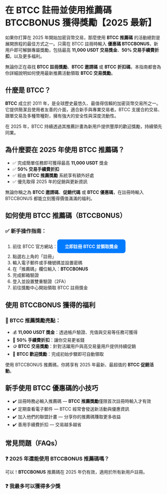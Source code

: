 <h1>在 BTCC 註冊並使用推薦碼 <span class="highlight">BTCCBONUS</span> 獲得獎勵【2025 最新】</h1>

<p>如果你打算在 2025 年開始加密貨幣交易，那麼使用 <strong>BTCC 推薦碼</strong> 的活動絕對是展開旅程的最佳方式之一。只需在 BTCC 註冊時輸入 <strong>優惠碼 BTCCBONUS</strong>，新用戶即可解鎖專屬獎勵，包括最高 <strong>11,000 USDT 交易獎金</strong>、<strong>50% 交易手續費折扣</strong>，以及更多福利。</p>

<p>無論你正在尋找 <strong>BTCC 註冊獎勵</strong>、<strong>BTCC 邀請碼</strong> 或 <strong>BTCC 折扣碼</strong>，本指南都會為你詳細說明如何使用最新推薦活動領取 <strong>BTCC 交易獎勵</strong>。</p>

<h2>什麼是 BTCC？</h2>
<p><strong>BTCC</strong> 成立於 2011 年，是全球歷史最悠久、最值得信賴的加密貨幣交易所之一。它提供簡潔且使用者友善的介面，適合新手與專業交易者。BTCC 支援合約交易、跟單交易及多種幣種對，擁有強大的安全性與深度流動性。</p>

<p>在 2025 年，BTCC 持續透過其推薦計畫為新用戶提供豐厚的歡迎獎勵，持續領先同業。</p>

<h2>為什麼要在 2025 年使用 BTCC 推薦碼？</h2>
<ul>
  <li>✅ 完成簡單任務即可獲得最高 <strong>11,000 USDT</strong> 獎金</li>
  <li>✅ <strong>50% 交易手續費折扣</strong></li>
  <li>✅ 經由 <strong>BTCC 推薦獎勵</strong> 系統享有額外好處</li>
  <li>✅ 優先取得 2025 年的促銷與更新資訊</li>
</ul>

<p>無論你稱之為 <strong>BTCC 邀請碼</strong>、<strong>促銷代碼</strong> 或 <strong>BTCC 優惠碼</strong>，在註冊時輸入 <span class="highlight">BTCCBONUS</span> 都能立刻獲得價值滿滿的福利。</p>

<h2>如何使用 BTCC 推薦碼（<span class="highlight">BTCCBONUS</span>）</h2>

<h3>✅ 新手操作指南：</h3>
<ol>
  <li>前往 BTCC 官方網站：<a href="https://partner.btcc.com/us/c/BTCCBONUS/9303" target="_blank" style="display:inline-block;background-color:#007bff;color:#fff;padding:12px 24px;text-decoration:none;border-radius:8px;font-weight:bold;">立即註冊 BTCC 並領取獎金</a></li>
  <li>點選右上角的「註冊」</li>
  <li>輸入電子郵件或手機號碼並設置密碼</li>
  <li>在「推薦碼」欄位輸入：<strong>BTCCBONUS</strong></li>
  <li>完成郵箱驗證</li>
  <li>登入並設置雙重驗證（2FA）</li>
  <li>前往獎勵中心開始領取 BTCC 註冊獎金</li>
</ol>

<h2>使用 <span class="highlight">BTCCBONUS</span> 獲得的福利</h2>

<h3>🎁 BTCC 推薦獎勵亮點：</h3>
<ul>
  <li>💰 <strong>11,000 USDT 獎金</strong>：透過帳戶驗證、充值與交易等任務可獲得</li>
  <li>🔻 <strong>50% 手續費折扣</strong>：讓你交易更省錢</li>
  <li>🪙 <strong>BTCC 交易獎勵</strong>：針對活躍用戶與高交易量用戶提供持續促銷</li>
  <li>🎉 <strong>BTCC 歡迎獎勵</strong>：完成初始步驟即可自動領取</li>
</ul>

<p>使用 <span class="highlight">BTCCBONUS</span> 推薦碼，你將享有 2025 年最新、最超值的 <strong>BTCC 促銷活動</strong>。</p>

<h2>新手使用 BTCC 優惠碼的小技巧</h2>
<ul>
  <li>✔️ 註冊時務必輸入推薦碼 — <strong>BTCC 推薦獎勵</strong>僅限首次註冊時輸入才有效</li>
  <li>✔️ 定期查看電子郵件 — BTCC 經常會發送新活動與優惠資訊</li>
  <li>✔️ 加入他們的聯盟計畫 — 分享你的推薦碼賺取更多收益</li>
  <li>✔️ 善用手續費折扣 — 交易越多越省</li>
</ul>

<h2>常見問題（FAQs）</h2>
<h3>❓ 2025 年還能使用 BTCCBONUS 推薦碼嗎？</h3>
<p>可以！<strong>BTCCBONUS</strong> 推薦碼在 2025 年仍有效，適用於所有新用戶註冊。</p>

<h3>❓ 我最多可以獲得多少獎
